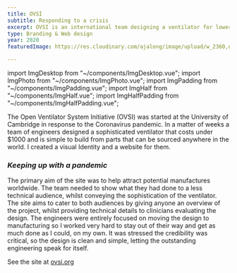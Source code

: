 ```yaml
---
title: OVSI
subtitle: Responding to a crisis
excerpt: OVSI is an international team designing a ventilator for lower income countries.
type: Branding & Web design
year: 2020
featuredImage: https://res.cloudinary.com/ajalong/image/upload/w_2360,q_auto,f_auto/v1598535990/ovsi/ventilator-closeup-front.jpg

---
```


import ImgDesktop from "~/components/ImgDesktop.vue";
import ImgPhoto from "~/components/ImgPhoto.vue";
import ImgPadding from "~/components/ImgPadding.vue";
import ImgHalf from "~/components/ImgHalf.vue";
import ImgHalfPadding from "~/components/ImgHalfPadding.vue";

The Open Ventilator System Initiative (OVSI) was started at the University of Cambridge in response to the Coronavirus pandemic. In a matter of weeks a team of engineers designed a sophisticated ventilator that costs under $1000 and is simple to build from parts that can be sourced anywhere in the world. I created a visual Identity and a website for them.



### *Keeping up with a pandemic*
The primary aim of the site was to help attract potential manufactures worldwide. The team needed to show what they had done to a less technical audience, whilst conveying the sophistication of the ventilator. The site aims to cater to both audiences by giving anyone an overview of the project, whilst providing technical details to clinicians evaluating the design. The engineers were entirely focused on moving the design to manufacturing so I worked very hard to stay out of their way and get as much done as I could, on my own. It was stressed the credibility was critical, so the design is clean and simple, letting the outstanding engineering speak for itself.

See the site at [ovsi.org](https://ovsi.org/)

<ImgPhoto imgSrc="https://res.cloudinary.com/ajalong/image/upload/w_1180,q_auto,f_auto/v1598535990/ovsi/ovsi-macbook.png" imgAlt="ovsi.org desktop" />

<ImgHalfPadding imgSrc1="https://res.cloudinary.com/ajalong/image/upload/w_1180,q_auto,f_auto/v1598535990/ovsi/ovsi.org-news-iphone11_uokx2e.png" imgAlt1="ovsi.org/news mobile" imgSrc2="https://res.cloudinary.com/ajalong/image/upload/w_1180,q_auto,f_auto/v1598535990/ovsi/ovsi.org-ventilator-iphone11_jor4ed.png" imgAlt2="ovsi.org mobile" />

<ImgPhoto imgSrc="https://res.cloudinary.com/ajalong/image/upload/w_2360,q_auto,f_auto/v1598535990/ovsi/ventilator-iso_jzkvnr.jpeg" imgAlt="ovsi ventilator" />

<ImgHalf imgSrc1="https://res.cloudinary.com/ajalong/image/upload/w_1180,q_auto,f_auto/v1598535990/ovsi/ventilator-closeup-side.jpg" imgAlt1="ovsi ventilator side view" imgSrc2="https://res.cloudinary.com/ajalong/image/upload/w_1180,q_auto,f_auto/v1598535990/ovsi/ventilator-closeup-backlit.jpg" imgAlt2="ovsi ventilator piping" />

<ImgPhoto imgSrc="https://res.cloudinary.com/ajalong/image/upload/w_2360,q_auto,f_auto/v1598535990/ovsi/ventilator-closeup-front.jpg" imgAlt="ovsi ventilator" />

<ImgDesktop imgSrc="https://res.cloudinary.com/ajalong/image/upload/w_885,q_auto,f_auto/v1598535990/ovsi/ovsi-mission.png" imgAlt="ovsi.org/mission full page" />

<ImgDesktop imgSrc="https://res.cloudinary.com/ajalong/image/upload/w_885,q_auto,f_auto/v1598535990/ovsi/ovsi-team.png" imgAlt="ovsi.org/team" />

<ImgDesktop imgSrc="https://res.cloudinary.com/ajalong/image/upload/w_885,q_auto,f_auto/v1598535990/ovsi/ovsi_pressure_graph.png" imgAlt="ovsi.org ventilator pressure/time graph" />

